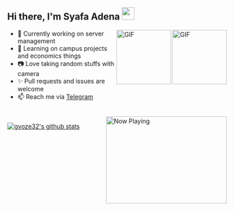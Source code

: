 ## Hi there, I'm Syafa Adena <img src="https://i.pinimg.com/originals/a9/50/86/a95086c3173ff2dd84dbaa45666a5d60.gif" width="29px">

<img align="right" alt="GIF" height="125px" src="https://media0.giphy.com/media/Tk80oT8vrGZiH8Uq1u/giphy.gif" />
<img align="right" alt="GIF" height="125px" src="https://media2.giphy.com/media/KztT2c4u8mYYUiMKdJ/giphy.gif" />

- 🔭 Currently working on server management
- 📌 Learning on campus projects and economics things
- 📷 Love taking random stuffs with camera
- ✨ Pull requests and issues are welcome
- 📫 Reach me via [Telegram](https://t.me/gvoze32v2)

</br>

<a href="https://now-playing-gvoze32.vercel.app/api/now-playing">
    <img src="https://now-playing-gvoze32.vercel.app/api/now-playing" align="right" width="277" height="200" alt="Now Playing">
</a>

[![gvoze32's github stats](https://github-readme-stats.vercel.app/api?username=gvoze32&title_color=333&text_color=777&show_icons=true&icon_color=333&hide_border=true)](https://github.com/gvoze32)
